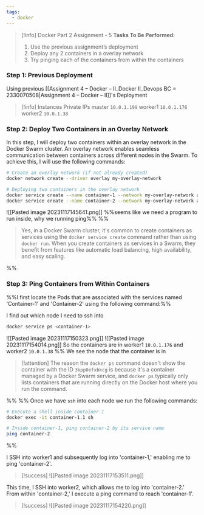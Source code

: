 ```yaml
---
tags:
  - docker
---
```


> [!info] Docker Part 2 Assignment - 5
> **Tasks To Be Performed:** 
> 1. Use the previous assignment’s deployment 
> 2. Deploy any 2 containers in a overlay network 
> 3. Try pinging each of the containers from within the containers



### Step 1: Previous Deployment
Using previous [[Assignment 4 – Docker – II_Docker II_Devops BC = 2330070508|Assignment 4 – Docker – II]]'s Deployment

> [!info] Instances Private IPs
> master `10.0.1.199`
> worker1 `10.0.1.176`
> worker2 `10.0.1.38`


### Step 2: Deploy Two Containers in an Overlay Network

In this step, I will deploy two containers within an overlay network in the Docker Swarm cluster. An overlay network enables seamless communication between containers across different nodes in the Swarm. To achieve this, I will use the following commands:
```bash
# Create an overlay network (if not already created)
docker network create --driver overlay my-overlay-network

# Deploying two containers in the overlay network
docker service create --name container-1 --network my-overlay-network alpine ping 8.8.8.8
docker service create --name container-2 --network my-overlay-network alpine ping 8.8.8.8
```

![[Pasted image 20231117145641.png]]
%%seems like we need a program to run inside, why we running ping%%
%%  
> Yes, in a Docker Swarm cluster, it's common to create containers as services using the `docker service create` command rather than using `docker run`. When you create containers as services in a Swarm, they benefit from features like automatic load balancing, high availability, and easy scaling.

%%

### Step 3: Ping Containers from Within Containers

%%I first locate the Pods that are associated with the services named 'Container-1' and 'Container-2' using the following command:%%

I find out which node I need to ssh into
```bash
docker service ps <container-1>
```

![[Pasted image 20231117150323.png]]
![[Pasted image 20231117154014.png]]
So the containers are in worker1 `10.0.1.176` and worker2 `10.0.1.38`
%%
We see the node that the container is in

> [!attention]
> The reason the `docker ps` command doesn't show the container with the ID `3kpp0efxbkcg` is because it's a container managed by a Docker Swarm service, and `docker ps` typically only lists containers that are running directly on the Docker host where you run the command.

%%
%%
Once we have `ssh` into each node we run the following commands:

```bash
# Execute a shell inside container-1
docker exec -it container-1.1 sh

# Inside container-1, ping container-2 by its service name
ping container-2
```
%%

I SSH into worker1  and subsequently log into 'container-1,' enabling me to ping 'container-2'.

> [!success]
> ![[Pasted image 20231117153511.png]]

This time, I SSH into worker2, which allows me to log into 'container-2.' From within 'container-2,' I execute a ping command to reach 'container-1'.

> [!success]
> ![[Pasted image 20231117154220.png]]


